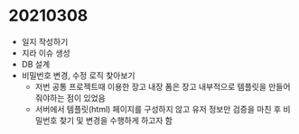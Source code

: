 # 20210308

- 일지 작성하기
- 지라 이슈 생성
- DB 설계
- 비밀번호 변경, 수정 로직 찾아보기
  - 저번 공통 프로젝트때 이용한 장고 내장 폼은 장고 내부적으로 템플릿을 만들어줘야하는 점이 있었음
  - 서버에서 템플릿(html) 페이지를 구성하지 않고 유저 정보만 검증을 마친 후 비밀번호 찾기 및 변경을 수행하게 하고자 함